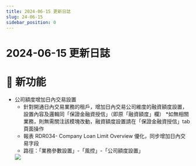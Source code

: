 ```yaml
---
title: 2024-06-15 更新日誌
slug: 24-06-15
sidebar_position: 0
---
```



# 2024-06-15 更新日誌

# 🎉 新功能

- 公司額度增加日內交易設置
    - 針對開通日內交易業務的租戶，增加日內交易公司維度的融資額度設置，設置內容及邏輯同「保證金融資授信」（即原「融資額度」欄）
    *如無相關業務，則無需關注該模塊改動，融資額度設置請在「保證金融資授信」tab 頁面操作
    - 報表 RDR034- Company Loan Limit Overview 優化，同步增加日內交易字段
    - 路徑：「業務參數設置」-「風控」-「公司額度設置」
    <img src="/assets/NifGbUoq7oj5V7xpEdtc1Kmpntc.png" src-width="3250" src-height="1588" align="center"/>

